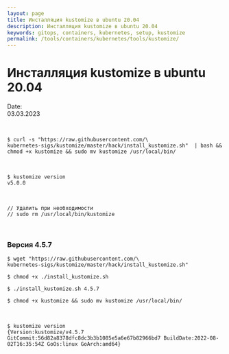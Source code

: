 ```yaml
---
layout: page
title: Инсталляция kustomize в ubuntu 20.04
description: Инсталляция kustomize в ubuntu 20.04
keywords: gitops, containers, kubernetes, setup, kustomize
permalink: /tools/containers/kubernetes/tools/kustomize/
---
```


# Инсталляция kustomize в ubuntu 20.04

Date:  
03.03.2023

<br/>

```
$ curl -s "https://raw.githubusercontent.com/\
kubernetes-sigs/kustomize/master/hack/install_kustomize.sh"  | bash && chmod +x kustomize && sudo mv kustomize /usr/local/bin/
```

<br/>

```
$ kustomize version
v5.0.0
```

<br/>

```
// Удалить при необходимости
// sudo rm /usr/local/bin/kustomize
```

<br/>

### Версия 4.5.7

```
$ wget "https://raw.githubusercontent.com/\
kubernetes-sigs/kustomize/master/hack/install_kustomize.sh"

$ chmod +x ./install_kustomize.sh

$ ./install_kustomize.sh 4.5.7

$ chmod +x kustomize && sudo mv kustomize /usr/local/bin/
```

<br/>

```
$ kustomize version
{Version:kustomize/v4.5.7 GitCommit:56d82a8378dfc8dc3b3b1085e5a6e67b82966bd7 BuildDate:2022-08-02T16:35:54Z GoOs:linux GoArch:amd64}
```
